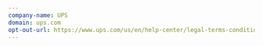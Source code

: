 ```yaml
---
company-name: UPS
domain: ups.com
opt-out-url: https://www.ups.com/us/en/help-center/legal-terms-conditions/california-privacy.page
---
```





